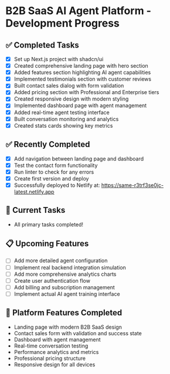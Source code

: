 # B2B SaaS AI Agent Platform - Development Progress

## ✅ Completed Tasks
- [x] Set up Next.js project with shadcn/ui
- [x] Created comprehensive landing page with hero section
- [x] Added features section highlighting AI agent capabilities
- [x] Implemented testimonials section with customer reviews
- [x] Built contact sales dialog with form validation
- [x] Added pricing section with Professional and Enterprise tiers
- [x] Created responsive design with modern styling
- [x] Implemented dashboard page with agent management
- [x] Added real-time agent testing interface
- [x] Built conversation monitoring and analytics
- [x] Created stats cards showing key metrics

## ✅ Recently Completed
- [x] Add navigation between landing page and dashboard
- [x] Test the contact form functionality
- [x] Run linter to check for any errors
- [x] Create first version and deploy
- [x] Successfully deployed to Netlify at: https://same-r3trf3se0jc-latest.netlify.app

## 🚧 Current Tasks
- All primary tasks completed!

## 📋 Upcoming Features
- [ ] Add more detailed agent configuration
- [ ] Implement real backend integration simulation
- [ ] Add more comprehensive analytics charts
- [ ] Create user authentication flow
- [ ] Add billing and subscription management
- [ ] Implement actual AI agent training interface

## 🎯 Platform Features Completed
- Landing page with modern B2B SaaS design
- Contact sales form with validation and success state
- Dashboard with agent management
- Real-time conversation testing
- Performance analytics and metrics
- Professional pricing structure
- Responsive design for all devices
